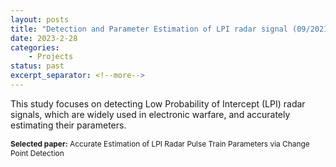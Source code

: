 ```yaml
---
layout: posts
title: "Detection and Parameter Estimation of LPI radar signal (09/2021 ~ 02/2023)"
date: 2023-2-28
categories: 
    - Projects
status: past
excerpt_separator: <!--more-->
---
```


This study focuses on detecting Low Probability of Intercept (LPI) radar signals, which are widely used in electronic warfare, and accurately estimating their parameters.

<p style="font-size: 0.85em;"><strong>Selected paper:</strong> Accurate Estimation of LPI Radar Pulse Train Parameters via Change Point Detection</p>

<!--more-->

<!-- **Read Full Result:** [Link](https://docs.google.com/document/d/1rWKCSkOKmPRPBM0n_r1MbVM_oO_VKBiP55BsrA7BEbQ/edit?usp=sharing) -->